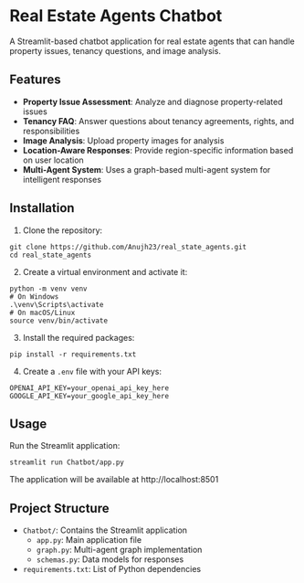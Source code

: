 # Real Estate Agents Chatbot

A Streamlit-based chatbot application for real estate agents that can handle property issues, tenancy questions, and image analysis.

## Features

- **Property Issue Assessment**: Analyze and diagnose property-related issues
- **Tenancy FAQ**: Answer questions about tenancy agreements, rights, and responsibilities
- **Image Analysis**: Upload property images for analysis
- **Location-Aware Responses**: Provide region-specific information based on user location
- **Multi-Agent System**: Uses a graph-based multi-agent system for intelligent responses

## Installation

1. Clone the repository:
```
git clone https://github.com/Anujh23/real_state_agents.git
cd real_state_agents
```

2. Create a virtual environment and activate it:
```
python -m venv venv
# On Windows
.\venv\Scripts\activate
# On macOS/Linux
source venv/bin/activate
```

3. Install the required packages:
```
pip install -r requirements.txt
```

4. Create a `.env` file with your API keys:
```
OPENAI_API_KEY=your_openai_api_key_here
GOOGLE_API_KEY=your_google_api_key_here
```

## Usage

Run the Streamlit application:
```
streamlit run Chatbot/app.py
```

The application will be available at http://localhost:8501

## Project Structure

- `Chatbot/`: Contains the Streamlit application
  - `app.py`: Main application file
  - `graph.py`: Multi-agent graph implementation
  - `schemas.py`: Data models for responses
- `requirements.txt`: List of Python dependencies

